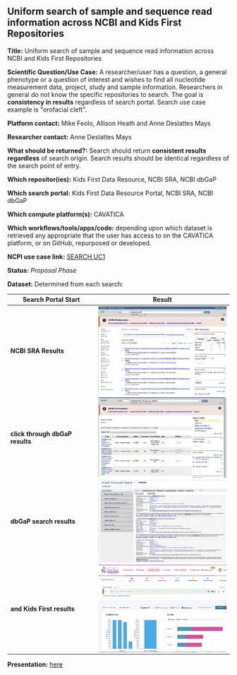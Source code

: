 ## Uniform search of sample and sequence read information across NCBI and Kids First Repositories

**Title:** Uniform search of sample and sequence read information across NCBI and Kids First Repositories

**Scientific Question/Use Case:**  A researcher/user has a question, a general phenotype or a question of interest and wishes to find all nucleotide measurement data, project, study and sample information.   Researchers in general do not know the specific repositories to search.   The goal is **consistency in results** regardless of search portal.   Search use case example is "orofacial cleft".

**Platform contact:**  Mike Feolo, Allison Heath and Anne Deslattes Mays

**Researcher contact:** Anne Deslattes Mays

**What should be returned?:** Search should return **consistent results regardless** of search origin.   Search results should be identical regardless of the search point of entry.

**Which repositor(ies):**  Kids First Data Resource, NCBI SRA, NCBI dbGaP

**Which search portal:**  Kids First Data Resource Portal, NCBI SRA, NCBI dbGaP

**Which compute platform(s):** CAVATICA

**Which workflows/tools/apps/code:** depending upon which dataset is retrieved any appropriate that the user has access to on the CAVATICA platform, or on GitHub, repurposed or developed.

**NCPI use case link:** [SEARCH UC1](https://github.com/NIH-NCPI/NCPI_use_case_tracker/issues/19)

**Status:**  *Proposal Phase*

**Dataset:** Determined from each search:

| **Search Portal Start**  |  **Result** |
|---|---|
| **NCBI SRA Results** | <img src="https://github.com/NIH-NCPI/NCPI_use_case_tracker/blob/main/assets/SRA_orofacial_cleft.png" width=300 align=right> |
| **click through dbGaP results** | <img src="https://github.com/NIH-NCPI/NCPI_use_case_tracker/blob/main/assets/dbGaP%20Orofacial%20Cleft%20route%20from%20SRA.png" width=300 align=right> |
| **dbGaP search results** | <img src="https://github.com/NIH-NCPI/NCPI_use_case_tracker/blob/main/assets/dbGaPAdvancedSearchOrofacialCleft.png" width=300 align=right> |
| **and Kids First results** | <img src="https://github.com/NIH-NCPI/NCPI_use_case_tracker/blob/main/assets/KidsFirstSearchResults.png" width=300 align=right> |


**Presentation:** [here](https://github.com/NIH-NCPI/NCPI_use_case_tracker/blob/main/assets/NICHD-ODSSandNCBIUniformSearchUseCase.pdf)


